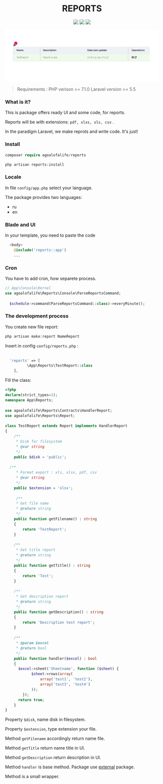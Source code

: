 
<h1 align="center">REPORTS</h1>

<p align="center">
 <a href="https://scrutinizer-ci.com/g/agoalofalife/reports/?branch=master"><img src="https://scrutinizer-ci.com/g/agoalofalife/reports/badges/quality-score.png?b=master"></a>
 <a href="https://scrutinizer-ci.com/g/agoalofalife/reports/?branch=master"><img src="https://scrutinizer-ci.com/g/agoalofalife/reports/badges/coverage.png?b=master"></a>
 <a href="https://scrutinizer-ci.com/g/agoalofalife/reports/?branch=master"><img src="https://scrutinizer-ci.com/g/agoalofalife/reports/badges/build.png?b=master"></a>
 </p>
 
<p align="center"><img src="/docs/images/base.jpg"></p>


> Requirements :
PHP verison >= 7.1.0
Laravel version >= 5.5

### What is it?

This is package offers ready UI and some code, for reports. 

Reports will be with extensions: `pdf, xlxs, xls, csv` .

In the paradigm Laravel, we make reprots and write code. It's just!

### Install

```php
composer require agoalofalife/reports
```

```php
php artisan reports:install
```

### Locale

In file `config/app.php` select your language.

The package provides two languages:
- ru
- en

### Blade and UI

In your template, you need to paste the code

```php
  <body>
    @include('reports::app')
    ...
```

### Cron
You have to add cron, how separete process.

```php
// App\Console\Kernel
use agoalofalife\Reports\Console\ParseReportsCommand;

  $schedule->command(ParseReportsCommand::class)->everyMinute();
```

### The development process

You create new file report:

```php
php artisan make:report NameReport
```
Insert in config `config/reports.php` :
```php

  'reports' => [
          \App\Reports\TestReport::class
    ],
```

Fill the class:
```php
<?php
declare(strict_types=1);
namespace App\Reports;

use agoalofalife\Reports\Contracts\HandlerReport;
use agoalofalife\Reports\Report;

class TestReport extends Report implements HandlerReport
{
    /**
     * Disk for filesystem
     * @var string
     */
    public $disk = 'public';

  /**
     * Format export : xls, xlsx, pdf, csv
     * @var string
     */
    public $extension = 'xlsx';

     /**
     * Get file name
     * @return string
     */
    public function getFilename() : string
    {
        return 'TestReport';
    }

    /**
     * Get title report
     * @return string
     */
    public function getTitle() : string
    {
        return 'Test';
    }

    /**
     * Get description report
     * @return string
     */
    public function getDescription() : string
    {
        return 'Description test report';
    }

    /**
     * @param $excel
     * @return bool
     */
    public function handler($excel) : bool
    {
      $excel->sheet('Sheetname', function ($sheet) {
            $sheet->rows(array(
                array('test1', 'test2'),
                array('test3', 'test4')
            ));
        });
      return true;
    }
}
```
Property `$disk`, name disk in filesystem.

Property `$extension`, type extension your file.

Method `getFilename` accordingly return name file.

Method `getTitle` return name title in UI.

Method `getDescription` return description in UI.

Method `handler` is base method. Package use [external](https://github.com/Maatwebsite/Laravel-Excel) package.

Method is a small wrapper.
